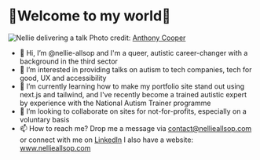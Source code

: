 # 🌈Welcome to my world🌈

![Nellie delivering a talk](https://i.imgur.com/242mVH3.jpeg)
Photo credit: [Anthony Cooper](https://antanddesign.artstation.com/)

- 👋 Hi, I’m @nellie-allsop and I'm a queer, autistic career-changer with a background in the third sector
- 👀 I’m interested in providing talks on autism to tech companies, tech for good, UX and accessibility
- 🌱 I’m currently learning how to make my portfolio site stand out using next.js and tailwind, and I've recently become a trained autistic expert by experience with the National Autism Trainer programme
- 💞️ I’m looking to collaborate on sites for not-for-profits, especially on a voluntary basis
- 📫 How to reach me? Drop me a message via contact@nellieallsop.com or connect with me on [LinkedIn](https://www.linkedin.com/in/nellie-allsop/) I also have a website: www.nellieallsop.com
